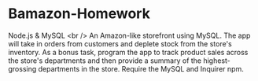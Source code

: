 # Bamazon-Homework
Node.js &amp; MySQL &lt;br /> An Amazon-like storefront using MySQL. The app will take in orders from customers and deplete stock from the store's inventory. As a bonus task, program the app to track product sales across the store's departments and then provide a summary of the highest-grossing departments in the store. Require the MySQL and Inquirer npm.
